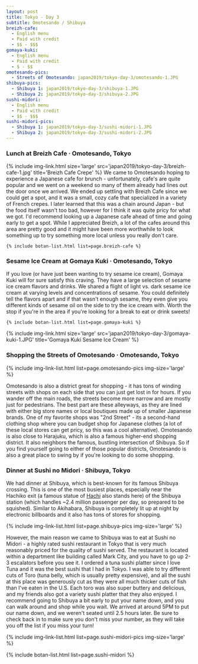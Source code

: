```yaml
---
layout: post
title: Tokyo - Day 3
subtitle: Omotesando / Shibuya
breizh-cafe:
  - English menu
  - Paid with credit
  - $$ - $$$
gomaya-kuki:
  - English menu
  - Paid with credit
  - $ - $$
omotesando-pics:
  - Streets of Omotesando: japan2019/tokyo-day-3/omotesando-1.JPG
shibuya-pics:
  - Shibuya 1: japan2019/tokyo-day-3/shibuya-1.JPG
  - Shibuya 2: japan2019/tokyo-day-3/shibuya-2.JPG
sushi-midori:
  - English menu
  - Paid with credit
  - $$ - $$$
sushi-midori-pics:
  - Shibuya 1: japan2019/tokyo-day-3/sushi-midori-1.JPG
  - Shibuya 2: japan2019/tokyo-day-3/sushi-midori-2.JPG
---
```


### Lunch at Breizh Cafe · Omotesando, Tokyo

<columns>
  <twocolumn class="left">
    {% include img-link.html size='large' src='japan2019/tokyo-day-3/breizh-cafe-1.jpg' title='Breizh Cafe Crepe' %}
  </twocolumn>
  <twocolumn class="right">
    We came to Omotesando hoping to experience a Japanese cafe for brunch - unfortunately, cafe's are quite popular and we went on a weekend so many of them already had lines out the door once we arrived. We ended up settling with Breizh Cafe since we could get a spot, and it was a small, cozy cafe that specialized in a variety of French crepes. I later learned that this was a chain around Japan - but the food itself wasn't too bad, however for I think it was quite pricy for what we got. I'd recommend looking up a Japanese cafe ahead of time and going early to get a spot. While I appreciated Breizh, a lot of the cafes around this area are pretty good and it might have been more worthwhile to look something up to try something more local unless you really don't care.

    {% include botan-list.html list=page.breizh-cafe %}
  </twocolumn>
</columns>

### Sesame Ice Cream at Gomaya Kuki · Omotesando, Tokyo

<columns>
  <twocolumn class="left">
    If you love (or have just been wanting to try sesame ice cream), Gomaya Kuki will for sure satisfy this craving. They have a large selection of sesame ice cream flavors and drinks. We shared a flight of light vs. dark sesame ice cream at varying levels and concentrations of sesame. You could definitely tell the flavors apart and if that wasn't enough sesame, they even give you different kinds of sesame oil on the side to try the ice cream with. Worth the stop if you're in the area if you're looking for a break to eat or drink sweets!

    {% include botan-list.html list=page.gomaya-kuki %}
  </twocolumn>
  <twocolumn class="right">
    {% include img-link.html size='large' src='japan2019/tokyo-day-3/gomaya-kuki-1.JPG' title='Gomaya Kuki Sesame Ice Cream' %}
  </twocolumn>
</columns>

### Shopping the Streets of Omotesando · Omotesando, Tokyo

{% include img-link-list.html list=page.omotesando-pics img-size='large' %}

Omotesando is also a district great for shopping - it has tons of winding streets with shops on each side that you can just get lost in for hours. If you wander off the main roads, the streets become more narrow and are mostly just for pedestrians. The best part are these alleyways, as they are lined with either big store names or local boutiques made up of smaller Japanese brands. One of my favorite shops was "2nd Street" - its a second-hand clothing shop where you can budget shop for Japanese clothes (a lot of these local stores can get pricy, so this was a cool alternative). Omotesando is also close to Harajuku, which is also a famous higher-end shopping district. It also neighbors the famous, bustling intersection of Shibuya. So if you find yourself going to either of those popular districts, Omotesando is also a great place to swing by if you're looking to do some shopping.

### Dinner at Sushi no Midori · Shibuya, Tokyo

We had dinner at Shibuya, which is best-known for its famous Shibuya crossing. This is one of the most busiest places, especially near the Hachiko exit (a famous statue of <a href="https://en.wikipedia.org/wiki/Hachik%C5%8D">Hachi</a> also stands here) of the Shibuya station (which handles ~2.4 million passenger per day, so prepared to be squished). Similar to Akihabara, Shibuya is completely lit up at night by electronic billboards and it also has tons of stores for shopping.

{% include img-link-list.html list=page.shibuya-pics img-size='large' %}

However, the main reason we came to Shibuya was to eat at Sushi no Midori - a highly rated sushi restaurant in Tokyo that is very much reasonably priced for the quality of sushi served. The restaurant is located within a department like building called Mark City, and you have to go up 2-3 escalators before you see it. I ordered a tuna sushi platter since I love Tuna and it was the best sushi that I had in Tokyo. I was able to try different cuts of Toro (tuna belly, which is usually pretty expensive), and all the sushi at this place was generously cut as they were all much thicker cuts of fish than I've eaten in the U.S. Each toro was also super buttery and delicious, and my friends also got a variety sushi platter that they also enjoyed. I recommend going to Shibuya a bit early to put your name down, and you can walk around and shop while you wait. We arrived at around 5PM to put our name down, and we weren't seated until 2.5 hours later. Be sure to check back in to make sure you don't miss your number, as they will take you off the list if you miss your turn!

{% include img-link-list.html list=page.sushi-midori-pics img-size='large' %}

{% include botan-list.html list=page.sushi-midori %}

